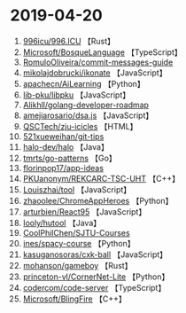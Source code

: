 # 2019-04-20

1. [996icu/996.ICU](https://github.com/996icu/996.ICU) 【Rust】
2. [Microsoft/BosqueLanguage](https://github.com/Microsoft/BosqueLanguage) 【TypeScript】
3. [RomuloOliveira/commit-messages-guide](https://github.com/RomuloOliveira/commit-messages-guide) 
4. [mikolajdobrucki/ikonate](https://github.com/mikolajdobrucki/ikonate) 【JavaScript】
5. [apachecn/AiLearning](https://github.com/apachecn/AiLearning) 【Python】
6. [lib-pku/libpku](https://github.com/lib-pku/libpku) 【JavaScript】
7. [Alikhll/golang-developer-roadmap](https://github.com/Alikhll/golang-developer-roadmap) 
8. [amejiarosario/dsa.js](https://github.com/amejiarosario/dsa.js) 【JavaScript】
9. [QSCTech/zju-icicles](https://github.com/QSCTech/zju-icicles) 【HTML】
10. [521xueweihan/git-tips](https://github.com/521xueweihan/git-tips) 
11. [halo-dev/halo](https://github.com/halo-dev/halo) 【Java】
12. [tmrts/go-patterns](https://github.com/tmrts/go-patterns) 【Go】
13. [florinpop17/app-ideas](https://github.com/florinpop17/app-ideas) 
14. [PKUanonym/REKCARC-TSC-UHT](https://github.com/PKUanonym/REKCARC-TSC-UHT) 【C++】
15. [Louiszhai/tool](https://github.com/Louiszhai/tool) 【JavaScript】
16. [zhaoolee/ChromeAppHeroes](https://github.com/zhaoolee/ChromeAppHeroes) 【Python】
17. [arturbien/React95](https://github.com/arturbien/React95) 【JavaScript】
18. [looly/hutool](https://github.com/looly/hutool) 【Java】
19. [CoolPhilChen/SJTU-Courses](https://github.com/CoolPhilChen/SJTU-Courses) 
20. [ines/spacy-course](https://github.com/ines/spacy-course) 【Python】
21. [kasuganosoras/cxk-ball](https://github.com/kasuganosoras/cxk-ball) 【JavaScript】
22. [mohanson/gameboy](https://github.com/mohanson/gameboy) 【Rust】
23. [princeton-vl/CornerNet-Lite](https://github.com/princeton-vl/CornerNet-Lite) 【Python】
24. [codercom/code-server](https://github.com/codercom/code-server) 【TypeScript】
25. [Microsoft/BlingFire](https://github.com/Microsoft/BlingFire) 【C++】
